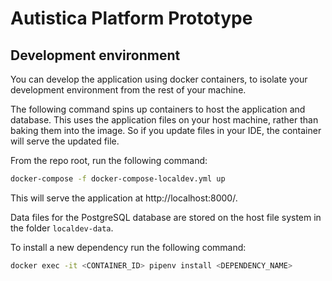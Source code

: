 # Autistica Platform Prototype

## Development environment

You can develop the application using docker containers, to isolate your development
environment from the rest of your machine.

The following command spins up containers to host the application and database.
This uses the application files on your host machine, rather than baking them into the image.
So if you update files in your IDE, the container will serve the updated file.

From the repo root, run the following command:

```bash
docker-compose -f docker-compose-localdev.yml up
```

This will serve the application at http://localhost:8000/.

Data files for the PostgreSQL database are stored on the host file system in the 
folder `localdev-data`.

To install a new dependency run the following command:

```bash
docker exec -it <CONTAINER_ID> pipenv install <DEPENDENCY_NAME>
```
